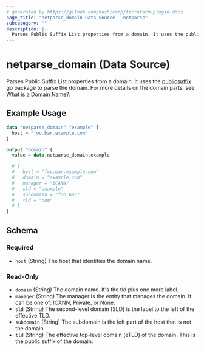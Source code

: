 ```yaml
---
# generated by https://github.com/hashicorp/terraform-plugin-docs
page_title: "netparse_domain Data Source - netparse"
subcategory: ""
description: |-
  Parses Public Suffix List properties from a domain. It uses the publicsuffix https://pkg.go.dev/golang.org/x/net/publicsuffix go package to parse the domain. For more details on the domain parts, see What is a Domain Name? https://developer.mozilla.org/en-US/docs/Learn/Common_questions/Web_mechanics/What_is_a_domain_name.
---
```


# netparse_domain (Data Source)

Parses Public Suffix List properties from a domain. It uses the [publicsuffix](https://pkg.go.dev/golang.org/x/net/publicsuffix) go package to parse the domain. For more details on the domain parts, see [What is a Domain Name?](https://developer.mozilla.org/en-US/docs/Learn/Common_questions/Web_mechanics/What_is_a_domain_name).

## Example Usage

```terraform
data "netparse_domain" "example" {
  host = "foo.bar.example.com"
}

output "domain" {
  value = data.netparse_domain.example

  # {
  #   host = "foo.bar.example.com"
  #   domain = "example.com"
  #   manager = "ICANN"
  #   sld = "example"
  #   subdomain = "foo.bar"
  #   tld = "com"
  # }
}
```

<!-- schema generated by tfplugindocs -->
## Schema

### Required

- `host` (String) The host that identifies the domain name.

### Read-Only

- `domain` (String) The domain name. It's the tld plus one more label.
- `manager` (String) The manager is the entity that manages the domain. It can be one of: ICANN, Private, or None.
- `sld` (String) The second-level domain (SLD) is the label to the left of the effective TLD.
- `subdomain` (String) The subdomain is the left part of the host that is not the domain.
- `tld` (String) The effective top-level domain (eTLD) of the domain. This is the public suffix of the domain.
